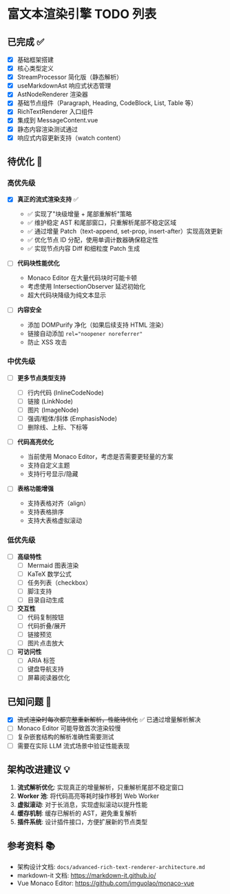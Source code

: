# 富文本渲染引擎 TODO 列表

## 已完成 ✅
- [x] 基础框架搭建
- [x] 核心类型定义
- [x] StreamProcessor 简化版（静态解析）
- [x] useMarkdownAst 响应式状态管理
- [x] AstNodeRenderer 渲染器
- [x] 基础节点组件（Paragraph, Heading, CodeBlock, List, Table 等）
- [x] RichTextRenderer 入口组件
- [x] 集成到 MessageContent.vue
- [x] 静态内容渲染测试通过
- [x] 响应式内容更新支持（watch content）

## 待优化 🔧

### 高优先级
- [x] **真正的流式渲染支持** ✅
  - ✅ 实现了"块级增量 + 尾部重解析"策略
  - ✅ 维护稳定 AST 和尾部窗口，只重解析尾部不稳定区域
  - ✅ 通过增量 Patch（text-append, set-prop, insert-after）实现高效更新
  - ✅ 优化节点 ID 分配，使用单调计数器确保稳定性
  - ✅ 实现节点内容 Diff 和细粒度 Patch 生成

- [ ] **代码块性能优化**
  - Monaco Editor 在大量代码块时可能卡顿
  - 考虑使用 IntersectionObserver 延迟初始化
  - 超大代码块降级为纯文本显示

- [ ] **内容安全**
  - 添加 DOMPurify 净化（如果后续支持 HTML 渲染）
  - 链接自动添加 `rel="noopener noreferrer"`
  - 防止 XSS 攻击

### 中优先级
- [ ] **更多节点类型支持**
  - [ ] 行内代码 (InlineCodeNode)
  - [ ] 链接 (LinkNode)  
  - [ ] 图片 (ImageNode)
  - [ ] 强调/粗体/斜体 (EmphasisNode)
  - [ ] 删除线、上标、下标等

- [ ] **代码高亮优化**
  - 当前使用 Monaco Editor，考虑是否需要更轻量的方案
  - 支持自定义主题
  - 支持行号显示/隐藏

- [ ] **表格功能增强**
  - 支持表格对齐（align）
  - 支持表格排序
  - 支持大表格虚拟滚动

### 低优先级
- [ ] **高级特性**
  - [ ] Mermaid 图表渲染
  - [ ] KaTeX 数学公式
  - [ ] 任务列表（checkbox）
  - [ ] 脚注支持
  - [ ] 目录自动生成

- [ ] **交互性**
  - [ ] 代码复制按钮
  - [ ] 代码折叠/展开
  - [ ] 链接预览
  - [ ] 图片点击放大

- [ ] **可访问性**
  - [ ] ARIA 标签
  - [ ] 键盘导航支持
  - [ ] 屏幕阅读器优化

## 已知问题 🐛
- [x] ~~流式渲染时每次都完整重新解析，性能待优化~~ ✅ 已通过增量解析解决
- [ ] Monaco Editor 可能导致首次渲染较慢
- [ ] 复杂嵌套结构的解析准确性需要测试
- [ ] 需要在实际 LLM 流式场景中验证性能表现

## 架构改进建议 💡
1. **流式解析优化**: 实现真正的增量解析，只重解析尾部不稳定窗口
2. **Worker 池**: 将代码高亮等耗时操作移到 Web Worker
3. **虚拟滚动**: 对于长消息，实现虚拟滚动以提升性能
4. **缓存机制**: 缓存已解析的 AST，避免重复解析
5. **插件系统**: 设计插件接口，方便扩展新的节点类型

## 参考资料 📚
- 架构设计文档: `docs/advanced-rich-text-renderer-architecture.md`
- markdown-it 文档: https://markdown-it.github.io/
- Vue Monaco Editor: https://github.com/imguolao/monaco-vue